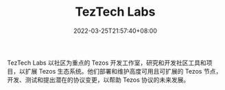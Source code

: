 ﻿---
weight: 
title: "TezTech Labs"
description: "TezTech Labs 以社区为重点的 Tezos 开发工作室，研究和开发社区工具和项目，以扩展 Tezos 生态系统"
date: 2022-03-25T21:57:40+08:00
lastmod: 2022-03-25T16:45:40+08:00
draft: false
authors: ["Metabd"]
featuredImage: "teztech-labs.jpg"
link: ""
tags: ["研究机构","TezTech Labs"]
categories: ["navigation"]
navigation: ["研究机构"]
lightgallery: true
toc: true
pinned: false
recommend: false
recommend1: false
---
TezTech Labs 以社区为重点的 Tezos 开发工作室，研究和开发社区工具和项目，以扩展 Tezos 生态系统。他们部署和维护高度可用且可扩展的 Tezos 节点，开发、测试和提出潜在的协议变更，以帮助 Tezos 协议的未来发展。
